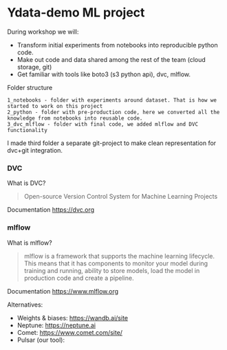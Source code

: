 # Ydata-demo ML project

During workshop we will:  
- Transform initial experiments from notebooks into reproducible python code.  
- Make out code and data shared among the rest of the team (cloud storage, git)  
- Get familiar with tools like boto3 (s3 python api), dvc, mlflow.  


Folder structure
```
1_notebooks - folder with experiments around dataset. That is how we started to work on this project
2_python - folder with pre-production code, here we converted all the knowledge from notebooks into reusable code.
3_dvc_mlflow - folder with final code, we added mlflow and DVC functionality
```

I made third folder a separate git-project to make clean representation for dvc+git integration.


### DVC

What is DVC?
> Open-source Version Control System for Machine Learning Projects

Documentation https://dvc.org  

### mlflow

What is mlflow?
> mlflow is a framework that supports the machine learning lifecycle. This means that it has components to monitor your model during training and running, ability to store models, load the model in production code and create a pipeline.


Documentation https://www.mlflow.org  

Alternatives: 
- Weights & biases: https://wandb.ai/site  
- Neptune: https://neptune.ai  
- Comet: https://www.comet.com/site/  
- Pulsar (our tool): 
